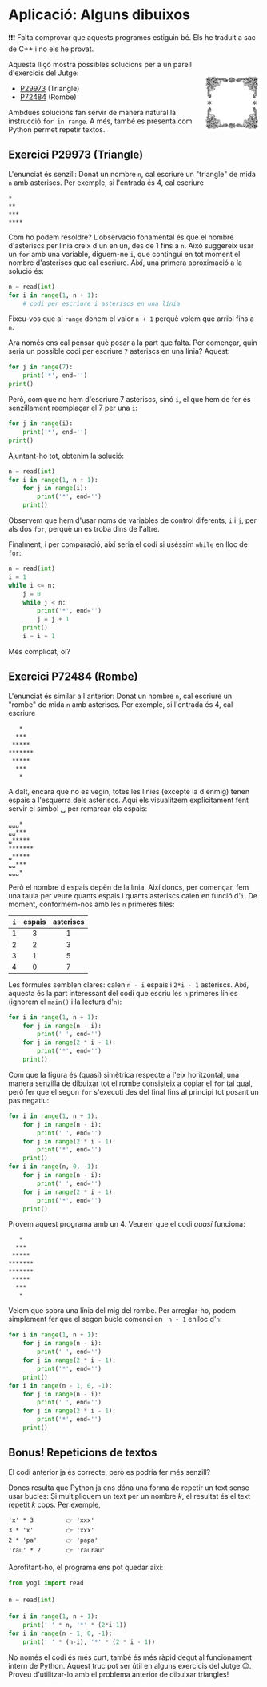 # Aplicació: Alguns dibuixos

❗️❗️❗️ Falta comprovar que aquests programes estiguin bé. Els he traduit a sac de C++ i no els he provat.


<img src='./dibuixos.png' style='height: 8em; float: right; margin: 2em 0 1em 1em;'/>

Aquesta lliçó mostra possibles solucions
per a un parell d'exercicis del Jutge:

- [P29973](https://jutge.org/problems/P29973) (Triangle)
- [P72484](https://jutge.org/problems/P72484) (Rombe)

Ambdues solucions fan servir de manera natural la instrucció `for in range`. A més, també es presenta com Python permet repetir textos.


## Exercici P29973 (Triangle)

L'enunciat és senzill:
Donat un nombre `n`, cal escriure un "triangle" de mida `n` amb asteriscs.
Per exemple, si l'entrada és 4,
cal escriure
```text
*
**
***
****
```

Com ho podem resoldre?
L'observació fonamental és que el nombre d'asteriscs per línia creix d'un en un,
des de 1 fins a `n`.
Això suggereix usar un `for` amb una variable, diguem-ne `i`,
que contingui en tot moment el nombre d'asteriscs que cal escriure.
Així, una primera aproximació a la solució és:

```python
n = read(int)
for i in range(1, n + 1):
    # codi per escriure i asteriscs en una línia
```

Fixeu-vos que al `range` donem el valor `n + 1` perquè volem que arribi fins a `n`.

Ara només ens cal pensar què posar a la part que falta.
Per començar, quin seria un possible codi per escriure `7` asteriscs en una línia?
Aquest:

```python
for j in range(7):
    print('*', end='')
print()
```

Però, com que no hem d'escriure 7 asteriscs, sinó `i`,
el que hem de fer és senzillament reemplaçar el 7 per una `i`:

```python
for j in range(i):
    print('*', end='')
print()
```

Ajuntant-ho tot, obtenim la solució:

```python
n = read(int)
for i in range(1, n + 1):
    for j in range(i):
        print('*', end='')
    print()
```

Observem que hem d'usar noms de variables de control diferents, `i` i `j`, per als dos `for`,
perquè un es troba dins de l'altre.

Finalment, i per comparació, així seria el codi
si uséssim `while` en lloc de `for`:


```python
n = read(int)
i = 1
while i <= n:
    j = 0
    while j < n:
        print('*', end='')
        j = j + 1
    print()
    i = i + 1
```

Més complicat, oi?



## Exercici P72484 (Rombe)

L'enunciat és similar a l'anterior:
Donat un nombre `n`, cal escriure un "rombe" de mida `n` amb asteriscs.
Per exemple, si l'entrada és 4,
cal escriure

```text
   *
  ***
 *****
*******
 *****
  ***
   *
```

A dalt, encara que no es vegin,
totes les línies (excepte la d'enmig) tenen espais a l'esquerra dels asteriscs.
Aquí els visualitzem explícitament fent servir el símbol ␣ per remarcar els espais:

```text
␣␣␣*
␣␣***
␣*****
*******
␣*****
␣␣***
␣␣␣*
```


Però el nombre d'espais depèn de la línia.
Així doncs, per començar,
fem una taula per veure quants espais i quants asteriscs calen en funció d'`i`.
De moment, conformem-nos amb les `n` primeres files:

`i` | espais | asteriscs
--- | :---: | :---:
1 | 3 | 1
2 | 2 | 3
3 | 1 | 5
4 | 0 | 7

Les fórmules semblen clares: calen `n - i` espais
i `2*i - 1` asteriscs.
Així, aquesta és la part interessant del codi que escriu les `n` primeres línies
(ignorem el `main()` i la lectura d'`n`):

```python
for i in range(1, n + 1):
    for j in range(n - i):
        print(' ', end='')
    for j in range(2 * i - 1):
        print('*', end='')
    print()
```

Com que la figura és (quasi) simètrica respecte a l'eix horitzontal,
una manera senzilla de dibuixar tot el rombe consisteix a copiar el `for` tal qual,
però fer que el segon `for` s'executi des del final fins al principi
tot posant un pas negatiu:

```python
for i in range(1, n + 1):
    for j in range(n - i):
        print(' ', end='')
    for j in range(2 * i - 1):
        print('*', end='')
    print()
for i in range(n, 0, -1):
    for j in range(n - i):
        print(' ', end='')
    for j in range(2 * i - 1):
        print('*', end='')
    print()
```

Provem aquest programa amb un 4.
Veurem que el codi *quasi* funciona:
```text
   *
  ***
 *****
*******
*******
 *****
  ***
   *
```
Veiem que sobra una línia del mig del rombe.
Per arreglar-ho, podem simplement fer que el segon bucle comenci en ` n - 1`
enlloc d'`n`:

```python
for i in range(1, n + 1):
    for j in range(n - i):
        print(' ', end='')
    for j in range(2 * i - 1):
        print('*', end='')
    print()
for i in range(n - 1, 0, -1):
    for j in range(n - i):
        print(' ', end='')
    for j in range(2 * i - 1):
        print('*', end='')
    print()
```

## Bonus! Repeticions de textos

El codi anterior ja és correcte, però es podria fer més senzill?

Doncs resulta que Python ja ens dóna una forma de repetir un text sense usar bucles:
Si multipliquem un text per un nombre $k$, el resultat és el text repetit $k$ cops.
Per exemple,

```text
'x' * 3         👉 'xxx'
3 * 'x'         👉 'xxx'
2 * 'pa'        👉 'papa'
'rau' * 2       👉 'raurau'
```

Aprofitant-ho, el programa ens pot quedar així:

```python
from yogi import read

n = read(int)

for i in range(1, n + 1):
    print(' ' * n, '*' * (2*i-1))
for i in range(n - 1, 0, -1):
    print(' ' * (n-i), '*' * (2 * i - 1))
```

No només el codi és més curt, també és més ràpid degut al funcionament intern de Python.
Aquest truc pot ser útil en alguns exercicis del Jutge 😉. Proveu d'utilitzar-lo amb el
problema anterior de dibuixar triangles!


<Autors autors="jpetit roura"/>
